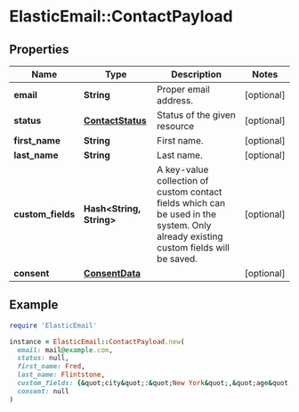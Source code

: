 # ElasticEmail::ContactPayload

## Properties

| Name | Type | Description | Notes |
| ---- | ---- | ----------- | ----- |
| **email** | **String** | Proper email address. | [optional] |
| **status** | [**ContactStatus**](ContactStatus.md) | Status of the given resource | [optional] |
| **first_name** | **String** | First name. | [optional] |
| **last_name** | **String** | Last name. | [optional] |
| **custom_fields** | **Hash&lt;String, String&gt;** | A key-value collection of custom contact fields which can be used in the system. Only already existing custom fields will be saved. | [optional] |
| **consent** | [**ConsentData**](ConsentData.md) |  | [optional] |

## Example

```ruby
require 'ElasticEmail'

instance = ElasticEmail::ContactPayload.new(
  email: mail@example.com,
  status: null,
  first_name: Fred,
  last_name: Flintstone,
  custom_fields: {&quot;city&quot;:&quot;New York&quot;,&quot;age&quot;:&quot;34&quot;},
  consent: null
)
```

